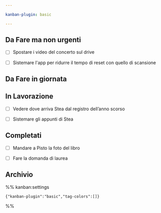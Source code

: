 ```yaml
---

kanban-plugin: basic

---
```


## Da Fare ma non urgenti

- [ ] Spostare i video del concerto sul drive
- [ ] Sistemare l'app per ridurre il tempo di reset con quello di scansione


## Da Fare in giornata



## In Lavorazione

- [ ] Vedere dove arriva Stea dal registro dell’anno scorso
- [ ] Sistemare gli appunti di Stea


## Completati

- [ ] Mandare a Pisto la foto del libro
- [ ] Fare la domanda di laurea


## Archivio





%% kanban:settings
```
{"kanban-plugin":"basic","tag-colors":[]}
```
%%